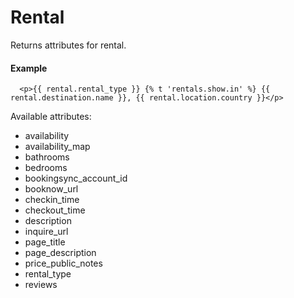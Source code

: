 # Rental

Returns attributes for rental.

#### Example

~~~ liquid
  <p>{{ rental.rental_type }} {% t 'rentals.show.in' %} {{ rental.destination.name }}, {{ rental.location.country }}</p>

~~~

Available attributes:

* availability
* availability_map
* bathrooms
* bedrooms
* bookingsync_account_id
* booknow_url
* checkin_time
* checkout_time
* description
* inquire_url
* page_title
* page_description
* price_public_notes
* rental_type
* reviews
